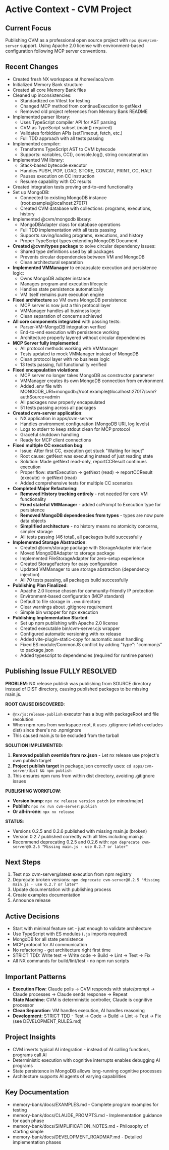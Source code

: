 # Active Context - CVM Project

## Current Focus
Publishing CVM as a professional open source project with `npx @cvm/cvm-server` support. Using Apache 2.0 license with environment-based configuration following MCP server conventions.

## Recent Changes
- Created fresh NX workspace at /home/laco/cvm
- Initialized Memory Bank structure
- Created all core Memory Bank files
- Cleaned up inconsistencies:
  - Standardized on Vitest for testing
  - Changed MCP method from continueExecution to getNext
  - Removed old project references from Memory Bank README
- Implemented parser library:
  - Uses TypeScript compiler API for AST parsing
  - CVM as TypeScript subset (main() required)
  - Validates forbidden APIs (setTimeout, fetch, etc.)
  - Full TDD approach with all tests passing
- Implemented compiler:
  - Transforms TypeScript AST to CVM bytecode
  - Supports: variables, CC(), console.log(), string concatenation
- Implemented VM library:
  - Stack-based bytecode executor
  - Handles PUSH, POP, LOAD, STORE, CONCAT, PRINT, CC, HALT
  - Pauses execution on CC instruction
  - Resume capability with CC results
- Created integration tests proving end-to-end functionality
- Set up MongoDB:
  - Connected to existing MongoDB instance (root:example@localhost:27017)
  - Created CVM database with collections: programs, executions, history
- Implemented @cvm/mongodb library:
  - MongoDBAdapter class for database operations
  - Full TDD implementation with all tests passing
  - Supports saving/loading programs, executions, and history
  - Proper TypeScript types extending MongoDB Document
- **Created @cvm/types package** to solve circular dependency issues:
  - Shared type definitions used by all packages
  - Prevents circular dependencies between VM and MongoDB
  - Clean architectural separation
- **Implemented VMManager** to encapsulate execution and persistence logic:
  - Owns MongoDB adapter instance
  - Manages program and execution lifecycle
  - Handles state persistence automatically
  - VM itself remains pure execution engine
- **Fixed architecture** so VM owns MongoDB persistence:
  - MCP server is now just a thin protocol layer
  - VMManager handles all business logic
  - Clean separation of concerns achieved
- **All core components integrated** with passing tests:
  - Parser-VM-MongoDB integration verified
  - End-to-end execution with persistence working
  - Architecture properly layered without circular dependencies
- **MCP Server fully implemented**:
  - All protocol methods working with VMManager
  - Tests updated to mock VMManager instead of MongoDB
  - Clean protocol layer with no business logic
  - 13 tests passing, full functionality verified
- **Fixed encapsulation violations**:
  - MCP server no longer takes MongoDB as constructor parameter
  - VMManager creates its own MongoDB connection from environment
  - Added .env file with MONGODB_URI=mongodb://root:example@localhost:27017/cvm?authSource=admin
  - All packages now properly encapsulated
  - 51 tests passing across all packages
- **Created cvm-server application**:
  - NX application in apps/cvm-server
  - Handles environment configuration (MongoDB URI, log levels)
  - Logs to stderr to keep stdout clean for MCP protocol
  - Graceful shutdown handling
  - Ready for MCP client connections
- **Fixed multiple CC execution bug**:
  - Issue: After first CC, execution got stuck "Waiting for input"
  - Root cause: getNext was executing instead of just reading state
  - Solution: Made getNext read-only, reportCCResult continues execution
  - Proper flow: startExecution → getNext (read) → reportCCResult (execute) → getNext (read)
  - Added comprehensive tests for multiple CC scenarios
- **Completed Major Refactoring**:
  - **Removed History tracking entirely** - not needed for core VM functionality
  - **Fixed stateful VMManager** - added ccPrompt to Execution type for persistence
  - **Removed MongoDB dependencies from types** - types are now pure data objects
  - **Simplified architecture** - no history means no atomicity concerns, simpler storage
  - All tests passing (46 total), all packages build successfully
- **Implemented Storage Abstraction**:
  - Created @cvm/storage package with StorageAdapter interface
  - Moved MongoDBAdapter to storage package
  - Implemented FileStorageAdapter for zero-setup experience
  - Created StorageFactory for easy configuration
  - Updated VMManager to use storage abstraction (dependency injection)
  - All 70 tests passing, all packages build successfully
- **Publishing Plan Finalized**:
  - Apache 2.0 license chosen for community-friendly IP protection
  - Environment-based configuration (MCP standard)
  - Default to file storage in `.cvm` directory
  - Clear warnings about .gitignore requirement
  - Simple bin wrapper for npx execution
- **Publishing Implementation Started**:
  - Set up npm publishing with Apache 2.0 license
  - Created executable bin/cvm-server.cjs wrapper
  - Configured automatic versioning with nx release
  - Added vite-plugin-static-copy for automatic asset handling
  - Fixed ES module/CommonJS conflict by adding "type": "commonjs" to package.json
  - Added typescript to dependencies (required for runtime parser)

## Publishing Issue FULLY RESOLVED
**PROBLEM**: NX release publish was publishing from SOURCE directory instead of DIST directory, causing published packages to be missing main.js.

**ROOT CAUSE DISCOVERED**: 
- `@nx/js:release-publish` executor has a bug with packageRoot and file resolution
- When npm runs from workspace root, it uses .gitignore (which excludes dist) since there's no .npmignore
- This caused main.js to be excluded from the tarball

**SOLUTION IMPLEMENTED**:
1. **Removed publish override from nx.json** - Let nx release use project's own publish target
2. **Project publish target** in package.json correctly uses: `cd apps/cvm-server/dist && npm publish`
3. This ensures npm runs from within dist directory, avoiding .gitignore issues

**PUBLISHING WORKFLOW**:
- **Version bump**: `npx nx release version patch` (or minor/major)
- **Publish**: `npx nx run cvm-server:publish`
- **Or all-in-one**: `npx nx release`

**STATUS**: 
- Versions 0.2.5 and 0.2.6 published with missing main.js (broken)
- Version 0.2.7 published correctly with all files including main.js
- Recommend deprecating 0.2.5 and 0.2.6 with: `npm deprecate cvm-server@0.2.5 "Missing main.js - use 0.2.7 or later"`

## Next Steps
1. Test npx cvm-server@latest execution from npm registry
2. Deprecate broken versions: `npm deprecate cvm-server@0.2.5 "Missing main.js - use 0.2.7 or later"`
3. Update documentation with publishing process
4. Create examples documentation
5. Announce release

## Active Decisions
- Start with minimal feature set - just enough to validate architecture
- Use TypeScript with ES modules (`.js` imports required)
- MongoDB for all state persistence
- MCP protocol for AI communication
- No refactoring - get architecture right first time
- STRICT TDD: Write test → Write code → Build → Lint → Test → Fix
- All NX commands for build/lint/test - no npm run scripts

## Important Patterns
- **Execution Flow**: Claude polls → CVM responds with state/prompt → Claude processes → Claude sends response → Repeat
- **State Machine**: CVM is deterministic controller, Claude is cognitive processor
- **Clean Separation**: VM handles execution, AI handles reasoning
- **Development**: STRICT TDD - Test → Code → Build → Lint → Test → Fix (see DEVELOPMENT_RULES.md)

## Project Insights
- CVM inverts typical AI integration - instead of AI calling functions, programs call AI
- Deterministic execution with cognitive interrupts enables debugging AI programs
- State persistence in MongoDB allows long-running cognitive processes
- Architecture supports AI agents of varying capabilities

## Key Documentation
- memory-bank/docs/EXAMPLES.md - Complete program examples for testing
- memory-bank/docs/CLAUDE_PROMPTS.md - Implementation guidance for each phase
- memory-bank/docs/SIMPLIFICATION_NOTES.md - Philosophy of starting simple
- memory-bank/docs/DEVELOPMENT_ROADMAP.md - Detailed implementation phases